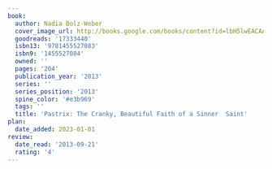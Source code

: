 ```yaml
---
book:
  author: Nadia Bolz-Weber
  cover_image_url: http://books.google.com/books/content?id=lbH5lwEACAAJ&printsec=frontcover&img=1&zoom=1&source=gbs_api
  goodreads: '17333440'
  isbn13: '9781455527083'
  isbn9: '1455527084'
  owned: ''
  pages: '204'
  publication_year: '2013'
  series: ''
  series_position: '2013'
  spine_color: '#e3b969'
  tags: ''
  title: 'Pastrix: The Cranky, Beautiful Faith of a Sinner  Saint'
plan:
  date_added: 2023-01-01
review:
  date_read: '2013-09-21'
  rating: '4'
---
```

